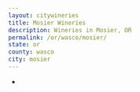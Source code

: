 ```yaml
---
layout: citywineries
title: Mosier Wineries
description: Wineries in Mosier, OR
permalink: /or/wasco/mosier/
state: or
county: wasco
city: mosier
---
```

-
